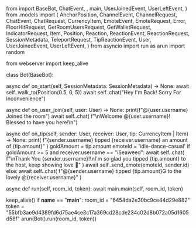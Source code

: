 from import 
BaseBot,
ChatEvent,
,
main,
UserJoinedEvent,
UserLeftEvent,
)
from .models import (
AnchorPosition,
ChannelEvent,
ChannelRequest,
ChatEvent,
ChatRequest,
CurrencyItem,
EmoteEvent,
EmoteRequest,
Error,
FloorHitRequest,
GetRoomUsersRequest,
GetWalletRequest,
IndicatorRequest,
Item,
Position,
Reaction,
ReactionEvent,
ReactionRequest,
SessionMetadata,
TeleportRequest,
TipReactionEvent,
User,
UserJoinedEvent,
UserLeftEvent,
)
from asyncio import run as arun
import random

from webserver import keep_alive

class Bot(BaseBot):

async def on_start(self, SessionMetadata: SessionMetadata) -> None:
await self..walk_to(Position(0.5, 0, 5))
await self..chat("Hey I'm Back! Sorry For Inconvenience")

async def on_user_join(self, user: User) -> None:
print(f"@{user.username} Joined the room")
await self..chat(
f"\nWelcome @{user.username}! Blessed to have you here!\n")

async def on_tip(self, sender: User, receiver: User,
tip: CurrencyItem | Item) -> None:
print(
f"{sender.username} tipped {receiver.username} an amount of {tip.amount}"
)
goldAmount = tip.amount
emoteId = 'idle-dance-casual'
if goldAmount >= 5 and receiver.username == "iSeaweed":
await self..chat(
f"\nThank You {sender.username}!\nI'm so glad you tipped {tip.amount} to the host, keep showing love 💙"
)
await self..send_emote(emoteId, sender.id)
else:
await self..chat(
f"@{sender.username} tipped {tip.amount}G to the lovely @{receiver.username}"
)

async def run(self, room_id, token):
await main.main(self, room_id, token)

keep_alive()
if __name__ == "__main__":
room_id = "6454da2e30bc9ce44d29e882"
token = "55bfb3ae9d4389fd6d75ae4ce3c17a369cd28cde234c02d8b072a05d1605d58f"
arun(Bot().run(room_id, token))
